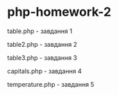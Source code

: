 # php-homework-2

table.php - завдання 1

table2.php - завдання 2

table3.php - завдання 3

capitals.php - завдання 4

temperature.php - завдання 5

